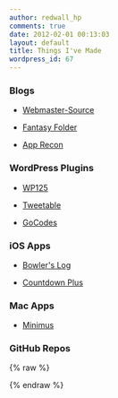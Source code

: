 ```yaml
---
author: redwall_hp
comments: true
date: 2012-02-01 00:13:03
layout: default
title: Things I've Made
wordpress_id: 67
---
```


### Blogs





	
  * [Webmaster-Source](http://www.webmaster-source.com/)

	
  * [Fantasy Folder](http://www.fantasyfolder.com/)

	
  * [App Recon](http://apprecon.net/)




### WordPress Plugins





	
  * [WP125](http://wordpress.org/extend/plugins/wp125/)

	
  * [Tweetable](http://wordpress.org/extend/plugins/tweetable/)

	
  * [GoCodes](http://wordpress.org/extend/plugins/gocodes/)




### iOS Apps





	
  * [Bowler's Log](http://click.linksynergy.com/fs-bin/stat?id=1VLWDdrGBrI&offerid=146261&type=3&subid=0&tmpid=1826&RD_PARM1=http%253A%252F%252Fitunes.apple.com%252Fus%252Fapp%252Fbowlers-log%252Fid401545602%253Fmt%253D8%2526uo%253D4%2526partnerId%253D30)

	
  * [Countdown Plus](http://click.linksynergy.com/fs-bin/stat?id=1VLWDdrGBrI&offerid=146261&type=3&subid=0&tmpid=1826&RD_PARM1=http%253A%252F%252Fitunes.apple.com%252Fus%252Fapp%252Fcountdown-plus%252Fid391254620%253Fmt%253D8%2526uo%253D4%2526partnerId%253D30)




### Mac Apps





	
  * [Minimus](http://www.webmaster-source.com/minimus/)




### GitHub Repos


{% raw %}
<script type="text/javascript" src="/assets/githubrepos.js"></script>
<div class="github-user-repos-widget" data-user="redwallhp"></div>
{% endraw %}
